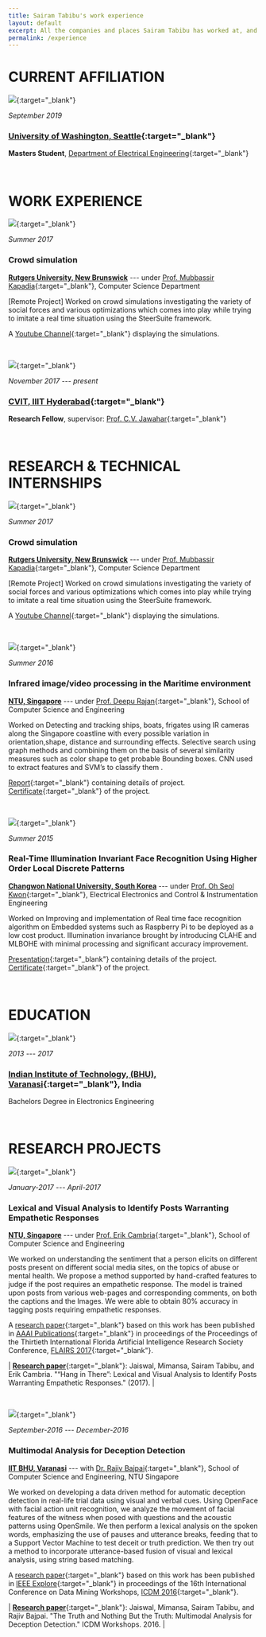 ```yaml
---
title: Sairam Tabibu's work experience
layout: default
excerpt: All the companies and places Sairam Tabibu has worked at, and the jobs
permalink: /experience
---
```


# CURRENT AFFILIATION

[<img class="experience-picture" src="{{site.url}}{{site.baseurl}}/images/experience/uwash.png">](https://www.washington.edu/){:target="_blank"}

_September 2019_

### [University of Washington, Seattle](https://www.washington.edu/){:target="_blank"}

**Masters Student**, [Department of Electrical Engineering](https://www.ece.uw.edu/){:target="_blank"}

<br />





# WORK EXPERIENCE

[<img class="experience-picture" src="{{site.url}}{{site.baseurl}}/images/experience/rutgers.png">](https://www.rutgers.edu/){:target="_blank"}

_Summer 2017_

### Crowd simulation

[**Rutgers University, New Brunswick**](https://www.rutgers.edu/) --- under [Prof. Mubbassir Kapadia](https://www.cs.rutgers.edu/~mk1353/){:target="_blank"},  Computer Science Department 

[Remote Project] Worked on crowd simulations investigating the variety of social forces and various optimizations which comes into play while trying to imitate a real time situation using the SteerSuite framework.

A [Youtube Channel](https://www.youtube.com/channel/UCYEGmH0plrYfEzMd-i3B9HA/videos?sort=dd&view=0&shelf_id=0&view_as=subscriber){:target="_blank"} displaying the simulations.

<br />

[<img class="experience-picture" src="{{site.url}}{{site.baseurl}}/images/experience/iiit.png">](http://cvit.iiit.ac.in/){:target="_blank"}

_November 2017 --- present_

### [CVIT, IIIT Hyderabad](http://cvit.iiit.ac.in/){:target="_blank"}

**Research Fellow**, supervisor: [Prof. C.V. Jawahar](https://faculty.iiit.ac.in/~jawahar/){:target="_blank"}

<br />


# RESEARCH & TECHNICAL INTERNSHIPS

[<img class="experience-picture" src="{{site.url}}{{site.baseurl}}/images/experience/rutgers.png">](https://www.rutgers.edu/){:target="_blank"}

_Summer 2017_

### Crowd simulation

[**Rutgers University, New Brunswick**](https://www.rutgers.edu/) --- under [Prof. Mubbassir Kapadia](https://www.cs.rutgers.edu/~mk1353/){:target="_blank"},  Computer Science Department 

[Remote Project] Worked on crowd simulations investigating the variety of social forces and various optimizations which comes into play while trying to imitate a real time situation using the SteerSuite framework.

A [Youtube Channel](https://www.youtube.com/channel/UCYEGmH0plrYfEzMd-i3B9HA/videos?sort=dd&view=0&shelf_id=0&view_as=subscriber){:target="_blank"} displaying the simulations.


<br />

[<img class="experience-picture" src="{{site.url}}{{site.baseurl}}/images/experience/ntu.png">](http://www.ntu.edu.sg/Pages/home.aspx){:target="_blank"}

_Summer 2016_

### Infrared image/video processing in the Maritime environment

[**NTU, Singapore**](http://www.ntu.edu.sg/Pages/home.aspx) --- under [Prof. Deepu Rajan](http://www3.ntu.edu.sg/home/ASDRajan/){:target="_blank"}, School of Computer Science and Engineering

Worked on Detecting and tracking ships, boats, frigates using IR cameras along the Singapore coastline with every possible variation in orientation,shape, distance and surrounding effects. Selective search using graph methods and combining them on the basis of several similarity measures such as color shape to get probable Bounding boxes. CNN used to extract features and SVM’s to classify them .


[Report](https://docs.google.com/document/d/1RP5xyj35-vTjzmrRlPIW7YQw-oVJxNPoLKdmF5bCq0Y/edit?usp=sharing){:target="_blank"} containing details of project.
[Certificate]({{site.url}}{{site.baseurl}}/docs/certificates/ntu.pdf){:target="_blank"} of the project.


<br />

[<img class="experience-picture" src="{{site.url}}{{site.baseurl}}/images/experience/cwnu.jpg">](http://eng.changwon.ac.kr/eng/main/index.php){:target="_blank"}

_Summer 2015_

### Real-Time Illumination Invariant Face Recognition Using Higher Order Local Discrete Patterns

[**Changwon National University, South Korea**](http://eng.changwon.ac.kr/eng/main/index.php) --- under [Prof. Oh Seol Kwon](http://islab.changwon.ac.kr/){:target="_blank"}, Electrical Electronics and Control & Instrumentation Engineering

Worked on Improving and implementation of Real time face recognition algorithm on Embedded systems such as Raspberry Pi to be deployed as a low cost product. Illumination invariance brought by introducing CLAHE and MLBOHE with minimal processing and significant accuracy improvement.

[Presentation](https://docs.google.com/presentation/d/1-ll6d8Roit3vQHDcFgP7_X8bDOrhgfRjVkXC8x-vOrY/edit?usp=sharing){:target="_blank"} containing details of the project.
[Certificate]({{site.url}}{{site.baseurl}}/docs/certificates/korea.pdf){:target="_blank"} of the project.

<br />

# EDUCATION

[<img class="experience-picture" src="{{site.url}}{{site.baseurl}}/images/experience/iitbhu.png">](http://www.iitbhu.ac.in/){:target="_blank"}

_2013 --- 2017_

### [Indian Institute of Technology, (BHU), Varanasi](http://www.iitbhu.ac.in/){:target="_blank"}, India

Bachelors Degree in Electronics Engineering

<br />



# RESEARCH PROJECTS

[<img class="experience-picture" src="{{site.url}}{{site.baseurl}}/images/experience/ntu.png">](http://www.ntu.edu.sg/Pages/home.aspx){:target="_blank"}

_January-2017 --- April-2017_

### Lexical and Visual Analysis to Identify Posts Warranting Empathetic Responses

[**NTU, Singapore**](http://www.ntu.edu.sg/Pages/home.aspx) --- under [Prof. Erik Cambria](http://sentic.net/erikcambria/){:target="_blank"}, School of Computer Science and Engineering

We worked on understanding the sentiment that a person elicits on different posts present on different social media sites, on the topics of abuse or mental health. We propose a method supported by hand-crafted features to judge if the post requires an empathetic response. The model is trained upon posts from various web-pages
and corresponding comments, on both the captions and the Images. We were able to obtain 80% accuracy in tagging posts requiring empathetic responses.

A [research paper]({{site.url}}{{site.baseurl}}/docs/publications/FLAIRS.pdf){:target="_blank"} based on this work has been published in [AAAI Publications](https://aaai.org/ocs/index.php/FLAIRS/FLAIRS17/paper/view/15505){:target="_blank"} in proceedings of the Proceedings of the Thirtieth International Florida Artificial Intelligence Research Society Conference, [FLAIRS 2017](https://aaai.org/ocs/index.php/FLAIRS/FLAIRS17/paper/view/15505){:target="_blank"}.

| [**Research paper**]({{site.url}}{{site.baseurl}}/docs/publications/FLAIRS.pdf){:target="_blank"}: Jaiswal, Mimansa, Sairam Tabibu, and Erik Cambria. "“Hang in There”: Lexical and Visual Analysis to Identify Posts Warranting Empathetic Responses." (2017). |


<br />

[<img class="experience-picture" src="{{site.url}}{{site.baseurl}}/images/experience/iitbhu.png">](http://www.iitbhu.ac.in/){:target="_blank"}

_September-2016 --- December-2016_

### Multimodal Analysis for Deception Detection

[**IIT BHU, Varanasi**](http://www.iitbhu.ac.in/) --- with [Dr. Rajiv Bajpai](https://scholar.google.com.sg/citations?user=hHZR1xkAAAAJ&hl=en){:target="_blank"}, School of Computer Science and Engineering, NTU Singapore

We worked on developing a data driven method for automatic deception detection in real-life trial data using visual and verbal cues. Using OpenFace with facial action unit recognition, we analyze the movement of facial features of the witness when posed with questions and the acoustic patterns using OpenSmile. We then perform a lexical analysis on the spoken words, emphasizing the use of pauses and utterance breaks, feeding that to a Support Vector Machine to test deceit or truth prediction. We then try out a method to incorporate utterance-based fusion of visual and lexical analysis, using string based matching.

A [research paper]({{site.url}}{{site.baseurl}}/docs/publications/ICDMW.pdf){:target="_blank"} based on this work has been published in [IEEE Explore](https://ieeexplore.ieee.org/stamp/stamp.jsp?tp=&arnumber=7836768){:target="_blank"} in proceedings of the 16th International Conference on Data Mining Workshops, [ICDM 2016](https://aaai.org/ocs/index.php/FLAIRS/FLAIRS17/paper/view/15505){:target="_blank"}. 

| [**Research paper**]({{site.url}}{{site.baseurl}}/docs/publications/ICDMW.pdf){:target="_blank"}: Jaiswal, Mimansa, Sairam Tabibu, and Rajiv Bajpai. "The Truth and Nothing But the Truth: Multimodal Analysis for Deception Detection." ICDM Workshops. 2016. |


<br />